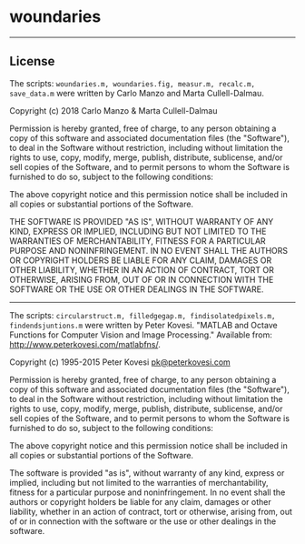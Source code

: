 # woundaries
____________________________________________________________________________________________________
## License

The scripts: 
```woundaries.m, woundaries.fig, measur.m, recalc.m, save_data.m```
were written by Carlo Manzo and Marta Cullell-Dalmau.

Copyright (c) 2018 Carlo Manzo & Marta Cullell-Dalmau

Permission is hereby granted, free of charge, to any person obtaining a copy of this software and associated documentation files (the "Software"), to deal in the Software without restriction, including without limitation the rights to use, copy, modify, merge, publish, distribute, sublicense, and/or sell copies of the Software, and to permit persons to whom the Software is furnished to do so, subject to the following conditions:

The above copyright notice and this permission notice shall be included in all copies or substantial portions of the Software.

THE SOFTWARE IS PROVIDED "AS IS", WITHOUT WARRANTY OF ANY KIND, EXPRESS OR IMPLIED, INCLUDING BUT NOT LIMITED TO THE WARRANTIES OF MERCHANTABILITY, FITNESS FOR A PARTICULAR PURPOSE AND NONINFRINGEMENT. IN NO EVENT SHALL THE AUTHORS OR COPYRIGHT HOLDERS BE LIABLE FOR ANY CLAIM, DAMAGES OR OTHER LIABILITY, WHETHER IN AN ACTION OF CONTRACT, TORT OR OTHERWISE, ARISING FROM, OUT OF OR IN CONNECTION WITH THE SOFTWARE OR THE USE OR OTHER DEALINGS IN THE SOFTWARE.
______________________________________________________________________________________________________________

The scripts: 
```circularstruct.m, filledgegap.m, findisolatedpixels.m, findendsjuntions.m```
were written by Peter Kovesi.   "MATLAB and Octave Functions for Computer Vision and Image Processing."
Available from: <http://www.peterkovesi.com/matlabfns/>.

Copyright (c) 1995-2015 Peter Kovesi
pk@peterkovesi.com

Permission is hereby granted, free of charge, to any person obtaining a copy of this software and associated documentation files (the "Software"), to deal in the Software without restriction, including without limitation the rights to use, copy, modify, merge, publish, distribute, sublicense, and/or sell copies of the Software, and to permit persons to whom the Software is furnished to do so, subject to the following conditions:

The above copyright notice and this permission notice shall be included in all copies or substantial portions of the Software.

The software is provided "as is", without warranty of any kind, express or implied, including but not limited to the warranties of merchantability, fitness for a particular purpose and noninfringement. In no event shall the authors or copyright holders be liable for any claim, damages or other liability, whether in an action of contract, tort or otherwise, arising from, out of or in connection with the software or the use or other dealings in the software.

